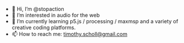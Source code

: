 - 👋 Hi, I’m @stopaction
- 👀 I’m interested in audio for the web
- 🌱 I’m currently learning p5.js / processing / maxmsp and a variety of creative coding platforms.
- 📫 How to reach me: timothy.scholl@gmail.com

<!---
stopaction/stopaction is a ✨ special ✨ repository because its `README.md` (this file) appears on your GitHub profile.
You can click the Preview link to take a look at your changes.
--->
